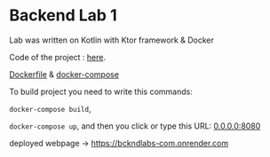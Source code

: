 # Backend Lab 1

Lab was written on Kotlin with Ktor framework & Docker

Code of the project : [here](https://github.com/romalitv/backend-lab1/tree/master/src/main/kotlin/com/bcknd).

[Dockerfile](https://github.com/romalitv/backend-lab1/blob/master/Dockerfile) & [docker-compose](https://github.com/romalitv/backend-lab1/blob/master/docker-compose.yaml)

To build project you need to write this commands:

`docker-compose build`,

`docker-compose up`, and then you click or type this URL: [0.0.0.0:8080](http://0.0.0.0:8080)


deployed webpage -> https://bckndlabs-com.onrender.com 


